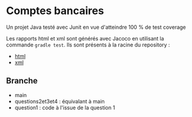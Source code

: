 # Comptes bancaires

Un projet Java testé avec Junit en vue d'atteindre 100 % de test coverage

Les rapports html et xml sont générés avec Jacoco en utilisant la commande `gradle test`. Ils sont présents à la racine du repository :

- [html](jacocoHtml)
- [xml](test-results)

## Branche

- main
- questions2et3et4 : équivalant à main
- question1 : code à l'issue de la question 1
